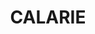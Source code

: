 ---
lastmod: '2025-04-06T06:05:20+00:00'
latitude: -33.476768
layout: suburb
longitude: 147.811688
postcode: '2871'
state: NSW
title: CALARIE
url: /nsw/calarie/
---